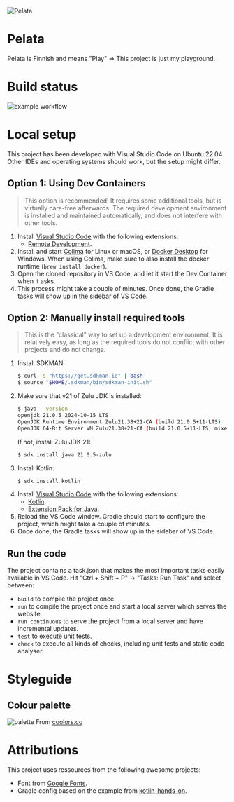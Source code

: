 ![Pelata](https://user-images.githubusercontent.com/4112178/194953064-9a195a93-a77f-4fb7-90d8-b6281adb9d94.svg)



# Pelata

Pelata is Finnish and means "Play" => This project is just my playground.



# Build status

![example workflow](https://github.com/stby4/pelata-pace/actions/workflows/gradle.yml/badge.svg)



# Local setup

This project has been developed with Visual Studio Code on Ubuntu 22.04. Other IDEs and operating systems should work, but the setup might differ.

## Option 1: Using Dev Containers

> This option is recommended! It requires some additional tools, but is virtually care-free afterwards. The required development environment is installed and maintained automatically, and does not interfere with other tools.

1. Install [Visual Studio Code](https://code.visualstudio.com/) with the following extensions:
   - [Remote Development](https://marketplace.visualstudio.com/items?itemName=ms-vscode-remote.vscode-remote-extensionpack).
1. Install and start [Colima](https://github.com/abiosoft/colima?tab=readme-ov-file#installation) for Linux or macOS, or [Docker Desktop](https://www.docker.com/products/docker-desktop/) for Windows. When using Colima, make sure to also install the docker runtime (`brew install docker`).
1. Open the cloned repository in VS Code, and let it start the Dev Container when it asks.
1. This process might take a couple of minutes. Once done, the Gradle tasks will show up in the sidebar of VS Code.


## Option 2: Manually install required tools

> This is the "classical" way to set up a development environment. It is relatively easy, as long as the required tools do not conflict with other projects and do not change.

1. Install SDKMAN:
   ```bash
   $ curl -s "https://get.sdkman.io" | bash
   $ source "$HOME/.sdkman/bin/sdkman-init.sh"
   ```
1. Make sure that v21 of Zulu JDK is installed:
   ```bash
   $ java --version
   openjdk 21.0.5 2024-10-15 LTS
   OpenJDK Runtime Environment Zulu21.38+21-CA (build 21.0.5+11-LTS)
   OpenJDK 64-Bit Server VM Zulu21.38+21-CA (build 21.0.5+11-LTS, mixed mode, sharing)
   ```
   If not, install Zulu JDK 21:
   ```bash
   $ sdk install java 21.0.5-zulu
   ```
1. Install Kotlin:
   ```bash
   $ sdk install kotlin
   ```
1. Install [Visual Studio Code](https://code.visualstudio.com/) with the following extensions:
   - [Kotlin](https://marketplace.visualstudio.com/items?itemName=fwcd.kotlin).
   - [Extension Pack for Java](https://marketplace.visualstudio.com/items?itemName=vscjava.vscode-java-pack).
1. Reload the VS Code window. Gradle should start to configure the project, which might take a couple of minutes.
1. Once done, the Gradle tasks will show up in the sidebar of VS Code.


## Run the code
The project contains a task.json that makes the most important tasks easily available in VS Code. Hit "Ctrl + Shift + P" -> "Tasks: Run Task" and select between:
- `build` to compile the project once.
- `run` to compile the project once and start a local server which serves the website.
- `run continuous` to serve the project from a local server and have incremental updates.
- `test` to execute unit tests.
- `check` to execute all kinds of checks, including unit tests and static code analyser.



# Styleguide


## Colour palette

![palette](https://github.com/user-attachments/assets/15e5be29-e63c-4355-b5a8-72c7a3d3939e)
From [coolors.co](https://coolors.co/5bc0be-8783d1-232929-eff1f1)



# Attributions

This project uses ressources from the following awesome projects:
- Font from [Google Fonts](https://fonts.google.com/specimen/Signika+Negative/about?category=Sans+Serif&subset=latin&preview.text=Pelata&preview.text_type=custom).
- Gradle config based on the example from [kotlin-hands-on](https://github.com/kotlin-hands-on/jvm-js-fullstack/tree/final).
